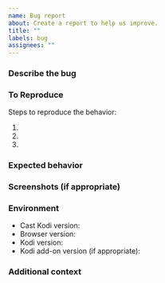```yaml
---
name: Bug report
about: Create a report to help us improve.
title: ""
labels: bug
assignees: ""
---
```


### Describe the bug

<!-- A clear and concise description of what the bug is. -->

### To Reproduce

Steps to reproduce the behavior:

1. <!-- Go to '...' -->
2. <!-- Click on '...' -->
3. <!-- ... -->

### Expected behavior

<!-- A clear and concise description of what you expected to happen. -->

### Screenshots (if appropriate)

<!-- If applicable, add screenshots to help explain your problem. -->

### Environment

- Cast Kodi version<!-- e.g. 7.4.1 -->:
- Browser version<!-- e.g. Chrome 116.0.5845.140, Firefox 117.0 -->:
- Kodi version<!-- e.g. 20.2 -->:
- Kodi add-on version (if appropriate)<!-- e.g. YouTube 7.0.1 -->:

### Additional context

<!-- Add any other context about the problem here. -->
